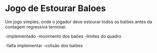 # Jogo de Estourar Baloes

  Um jogo simples, onde o jogador deve estourar todos os balões antes da contagem regressiva terminar.

-implementado
  -movimento dos baões
  -limites do quadro
  
-falta implementar
  -colisão dos balões

